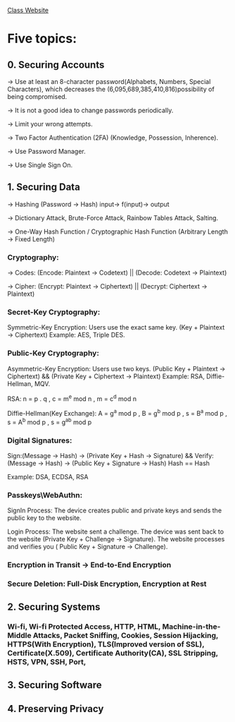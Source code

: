 [Class Website](https://cs50.harvard.edu/cybersecurity/2023/)

# Five topics:

## 0. Securing Accounts

   -> Use at least an 8-character password(Alphabets, Numbers, Special Characters), which decreases the (6,095,689,385,410,816)possibility of being compromised.

   -> It is not a good idea to change passwords periodically.

   -> Limit your wrong attempts.

   -> Two Factor Authentication (2FA) (Knowledge, Possession, Inherence).

   -> Use Password Manager.

   -> Use Single Sign On.

## 1. Securing Data

   -> Hashing (Password -> Hash) input→ f(input)→ output

   -> Dictionary Attack, Brute-Force Attack, Rainbow Tables Attack, Salting.     

   -> One-Way Hash Function / Cryptographic Hash Function (Arbitrary Length -> Fixed Length)

   ### Cryptography:

   -> Codes: (Encode: Plaintext -> Codetext) || (Decode: Codetext -> Plaintext)

   -> Cipher: (Encrypt: Plaintext -> Ciphertext) || (Decrypt: Ciphertext -> Plaintext)

   ### Secret-Key Cryptography:
   
   Symmetric-Key Encryption: Users use the exact same key. (Key + Plaintext → Ciphertext) Example: AES, Triple DES.

   ### Public-Key Cryptography: 

   Asymmetric-Key Encryption: Users use two keys. (Public Key + Plaintext → Ciphertext) && (Private Key + Ciphertext → Plaintext) Example: RSA, Diffie-Hellman, MQV.

   RSA:
   n = p . q ,
   c = m<sup>e</sup> mod n ,
   m = c<sup>d</sup> mod n

   Diffie-Hellman(Key Exchange):
   A = g<sup>a</sup> mod p ,
   B = g<sup>b</sup> mod p ,
   s = B<sup>a</sup> mod p ,
   s = A<sup>b</sup> mod p ,
   s = g<sup>ab</sup> mod p
   
   ### Digital Signatures: 
   
   Sign:(Message → Hash) -> (Private Key + Hash → Signature) &&
   Verify:(Message → Hash) -> (Public Key + Signature → Hash) Hash == Hash
   
   Example: DSA, ECDSA, RSA
    
   ### Passkeys\WebAuthn: 
   
   SignIn Process: The device creates public and private keys and sends the public key to the website.
   
   Login Process: The website sent a challenge. The device was sent back to the website (Private Key + Challenge → Signature). The website processes and verifies you ( Public Key + Signature → Challenge).

   ### Encryption in Transit → End-to-End Encryption

   ### Secure Deletion: Full-Disk Encryption, Encryption at Rest

## 2. Securing Systems

   ### Wi-fi, Wi-fi Protected Access, HTTP, HTML, Machine-in-the-Middle Attacks, Packet Sniffing, Cookies, Session Hijacking, HTTPS(With Encryption), TLS(Improved version of SSL), Certificate(X.509), Certificate Authority(CA), SSL Stripping, HSTS, VPN, SSH, Port, 

   

## 3. Securing Software
## 4. Preserving Privacy
